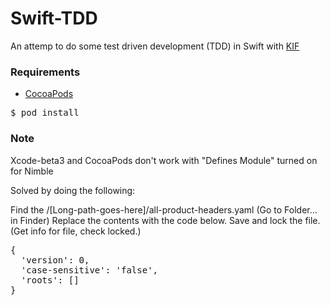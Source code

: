 Swift-TDD
=========

An attemp to do some test driven development (TDD) in Swift with [KIF](https://github.com/kif-framework/KIF)

### Requirements

* [CocoaPods](http://cocoapods.org/)

<pre>
$ pod install
</pre>

### Note

Xcode-beta3 and CocoaPods don't work with "Defines Module" turned on for Nimble

Solved by doing the following:

Find the /[Long-path-goes-here]/all-product-headers.yaml (Go to Folder... in Finder)
Replace the contents with the code below.
Save and lock the file. (Get info for file, check locked.)
<pre>
{
  'version': 0,
  'case-sensitive': 'false',
  'roots': []
}
</pre>
